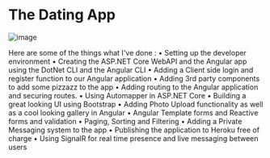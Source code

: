 # The Dating App

![image](https://user-images.githubusercontent.com/62793491/196377041-5bc64a0d-0bfe-4f8a-a322-f39e8b3147b0.png)


Here are some of the things what I've done :
•	Setting up the developer environment
•	Creating the ASP.NET Core WebAPI and the Angular app using the DotNet CLI and the Angular CLI
•	Adding a Client side login and register function to our Angular application
•	Adding 3rd party components to add some pizzazz to the app
•	Adding routing to the Angular application and securing routes.
•	Using Automapper in ASP.NET Core
•	Building a great looking UI using Bootstrap
•	Adding Photo Upload functionality as well as a cool looking gallery in Angular
•	Angular Template forms and Reactive forms and validation
•	Paging, Sorting and Filtering
•	Adding a Private Messaging system to the app
•	Publishing the application to Heroku free of charge
•	Using SignalR for real time presence and live messaging between users
